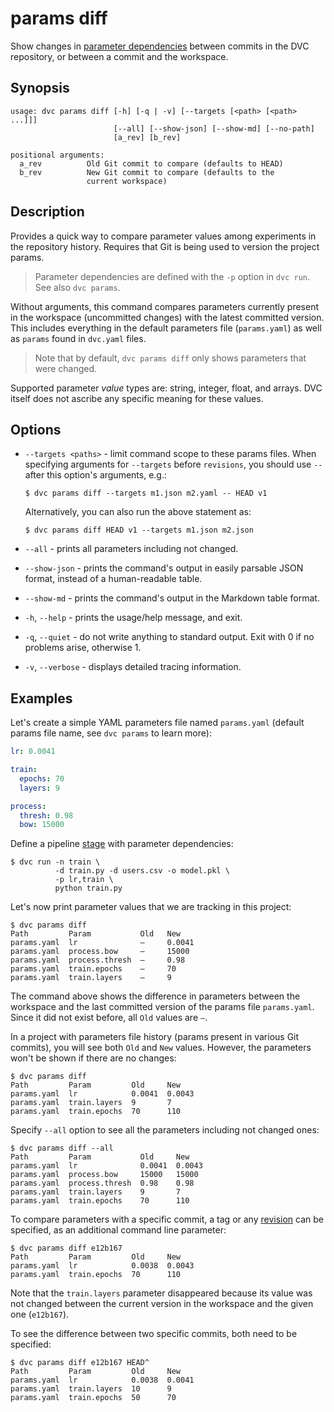 # params diff

Show changes in [parameter dependencies](/doc/command-reference/params) between
commits in the <abbr>DVC repository</abbr>, or between a commit and the
<abbr>workspace</abbr>.

## Synopsis

```usage
usage: dvc params diff [-h] [-q | -v] [--targets [<path> [<path> ...]]]
                       [--all] [--show-json] [--show-md] [--no-path]
                       [a_rev] [b_rev]

positional arguments:
  a_rev          Old Git commit to compare (defaults to HEAD)
  b_rev          New Git commit to compare (defaults to the
                 current workspace)
```

## Description

Provides a quick way to compare parameter values among experiments in the
repository history. Requires that Git is being used to version the project
params.

> Parameter dependencies are defined with the `-p` option in `dvc run`. See also
> `dvc params`.

Without arguments, this command compares parameters currently present in the
<abbr>workspace</abbr> (uncommitted changes) with the latest committed version.
This includes everything in the default parameters file (`params.yaml`) as well
as `params` found in `dvc.yaml` files.

> Note that by default, `dvc params diff` only shows parameters that were
> changed.

Supported parameter _value_ types are: string, integer, float, and arrays. DVC
itself does not ascribe any specific meaning for these values.

## Options

- `--targets <paths>` - limit command scope to these params files. When
  specifying arguments for `--targets` before `revisions`, you should use `--`
  after this option's arguments, e.g.:

  ```dvc
  $ dvc params diff --targets m1.json m2.yaml -- HEAD v1
  ```

  Alternatively, you can also run the above statement as:

  ```dvc
  $ dvc params diff HEAD v1 --targets m1.json m2.json
  ```

- `--all` - prints all parameters including not changed.

- `--show-json` - prints the command's output in easily parsable JSON format,
  instead of a human-readable table.

- `--show-md` - prints the command's output in the Markdown table format.

- `-h`, `--help` - prints the usage/help message, and exit.

- `-q`, `--quiet` - do not write anything to standard output. Exit with 0 if no
  problems arise, otherwise 1.

- `-v`, `--verbose` - displays detailed tracing information.

## Examples

Let's create a simple YAML parameters file named `params.yaml` (default params
file name, see `dvc params` to learn more):

```yaml
lr: 0.0041

train:
  epochs: 70
  layers: 9

process:
  thresh: 0.98
  bow: 15000
```

Define a pipeline [stage](/doc/command-reference/run) with parameter
dependencies:

```dvc
$ dvc run -n train \
          -d train.py -d users.csv -o model.pkl \
          -p lr,train \
          python train.py
```

Let's now print parameter values that we are tracking in this
<abbr>project</abbr>:

```dvc
$ dvc params diff
Path         Param           Old   New
params.yaml  lr              —     0.0041
params.yaml  process.bow     —     15000
params.yaml  process.thresh  —     0.98
params.yaml  train.epochs    —     70
params.yaml  train.layers    —     9
```

The command above shows the difference in parameters between the workspace and
the last committed version of the params file `params.yaml`. Since it did not
exist before, all `Old` values are `—`.

In a project with parameters file history (params present in various Git
commits), you will see both `Old` and `New` values. However, the parameters
won't be shown if there are no changes:

```dvc
$ dvc params diff
Path         Param         Old     New
params.yaml  lr            0.0041  0.0043
params.yaml  train.layers  9       7
params.yaml  train.epochs  70      110
```

Specify `--all` option to see all the parameters including not changed ones:

```dvc
$ dvc params diff --all
Path         Param           Old     New
params.yaml  lr              0.0041  0.0043
params.yaml  process.bow     15000   15000
params.yaml  process.thresh  0.98    0.98
params.yaml  train.layers    9       7
params.yaml  train.epochs    70      110
```

To compare parameters with a specific commit, a tag or any
[revision](https://git-scm.com/docs/revisions) can be specified, as an
additional command line parameter:

```dvc
$ dvc params diff e12b167
Path         Param         Old     New
params.yaml  lr            0.0038  0.0043
params.yaml  train.epochs  70      110
```

Note that the `train.layers` parameter disappeared because its value was not
changed between the current version in the workspace and the given one
(`e12b167`).

To see the difference between two specific commits, both need to be specified:

```dvc
$ dvc params diff e12b167 HEAD^
Path         Param         Old     New
params.yaml  lr            0.0038  0.0041
params.yaml  train.layers  10      9
params.yaml  train.epochs  50      70
```
